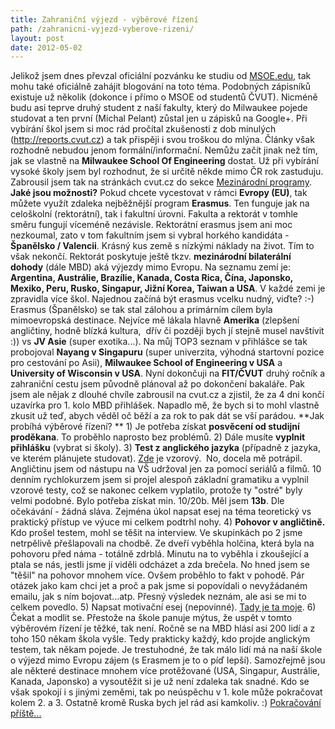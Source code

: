 ```yaml
---
title: Zahraniční výjezd - výběrové řízení
path: /zahranicni-vyjezd-vyberove-rizeni/
layout: post
date: 2012-05-02
---
```


Jelikož jsem dnes převzal oficiální pozvánku ke studiu od [MSOE.edu](http://www.msoe.edu), tak mohu také oficiálně zahájit blogování na toto téma. Podobných zápisníků existuje už několik (dokonce i přímo o MSOE od studentů ČVUT). Nicméně budu asi teprve druhý student z naší fakulty, který do Milwaukee pojede studovat a ten první (Michal Pelant) zůstal jen u zápisků na Google+. Při vybírání škol jsem si moc rád pročítal zkušenosti z dob minulých (<http://reports.cvut.cz>) a tak přispěji i svou troškou do mlýna. Články však rozhodně nebudou jenom formální/informační. Nemůžu začít jinak než tím, jak se vlastně na **Milwaukee School Of Engineering** dostat. Už při vybírání vysoké školy jsem byl rozhodnut, že si určitě někde mimo ČR rok zastuduju. Zabrousil jsem tak na stránkách cvut.cz do sekce [Mezinárodní programy](http://www.cvut.cz/informace-pro-studenty/studium-v-zahranici). **Jaké jsou možnosti?** Pokud chcete vycestovat v rámci **Evropy (EU)**, tak můžete využít zdaleka nejběžnější program **Erasmus**. Ten funguje jak na celoškolní (rektorátní), tak i fakultní úrovni. Fakulta a rektorát v tomhle směru fungují víceméně nezávisle. Rektorátní erasmus jsem ani moc nezkoumal, zato v tom fakultním jsem si vybral horkého kandidáta - **Španělsko / Valencii**. Krásný kus země s nízkými náklady na život. Tím to však nekončí. Rektorát poskytuje ještě tkzv. **mezinárodní bilaterální dohody** (dále MBD) aká výjezdy mimo Evropu. Na seznamu zemí je: **Argentina, Austrálie, Brazílie, Kanada, Costa Rica, Čína, Japonsko, Mexiko, Peru, Rusko, Singapur, Jižní Korea, Taiwan a USA**. V každé zemi je zpravidla více škol. Najednou začíná být erasmus vcelku nudný, viďte? :-) Erasmus (Španělsko) se tak stal zálohou a primárním cílem byla mimoevropská destinace. Nejvíce mě lákala hlavně **Amerika** (zlepšení angličtiny, hodně blízká kultura,  dřív či později bych jí stejně musel navštívit :)) vs **JV Asie** (super exotika...). Na můj TOP3 seznam v přihlášce se tak probojoval **Nayang v Singapuru** (super univerzita, výhodná startovní pozice pro cestování po Asii), **Milwaukee School of Engineering v USA** a **University of Wisconsin v USA**. Nyní dokončuji na **FIT/ČVUT** druhý ročník a zahraniční cestu jsem původně plánoval až po dokončení bakaláře. Pak jsem ale nějak z dlouhé chvíle zabrousil na cvut.cz a zjistil, že za 4 dni končí uzavírka pro 1. kolo MBD přihlášek. Napadlo mě, že bych si to mohl vlastně zkusit už teď, abych věděl oč běží a za rok to pak dát se vší parádou. **Jak probíhá výběrové řízení? ** 1) Je potřeba získat **posvěcení od studijní proděkana**. To proběhlo naprosto bez problémů. 2) Dále musíte **vyplnit přihlášku** (vybrat si školy). 3) **Test z anglického jazyka** (případně z jazyka, ve kterém plánujete studovat). [Zde](http://www.cvut.cz/informace-pro-studenty/studium-v-zahranici/mbd/zeme/usa/resolveuid/06cc7f27fc802620aaaed16698a756bc) je vzorový.  No, docela mě potrápil. Angličtinu jsem od nástupu na VŠ udržoval jen za pomocí seriálů a filmů. 10 denním rychlokurzem jsem si projel alespoň základní gramatiku a vyplnil vzorové testy, což se nakonec celkem vyplatilo, protože ty "ostré" byly velmi podobné. Bylo potřeba získat min. 10/20b. Měl jsem **13b**. Dle očekávání - žádná sláva. Zejména úkol napsat esej na téma teoretický vs praktický přístup ve výuce mi celkem podtrhl nohy. 4) **Pohovor v angličtině.** Kdo prošel testem, mohl se těšit na interview. Ve skupinkách po 2 jsme netrpělivě přešlapovali na chodbě. Ze dveří vyběhla holčina, která byla na pohovoru před náma - totálně zdrblá. Minutu na to vyběhla i zkoušející a ptala se nás, jestli jsme jí viděli odcházet a zda brečela. No hned jsem se "těšil" na pohovor mnohem více. Ovšem proběhlo to fakt v pohodě. Pár otázek jako kam chci jet a proč a pak jsme si popovídali o nevyžádaném emailu, jak s ním bojovat...atp. Přesný výsledek neznám, ale asi se mi to celkem povedlo. 5) Napsat motivační esej (nepovinné). [Tady je ta moje](http://blog.miksu.cz/motivace-pro-zahranicni-studium/). 6) Čekat a modlit se. Přestože na škole panuje mýtus, že uspět v tomto výběrovém řízení je těžké, tak není. Ročně se na MBD hlásí asi 200 lidí a z toho 150 někam škola vyšle. Tedy prakticky každý, kdo projde anglickým testem, tak někam pojede. Je trestuhodné, že tak málo lidí má na naší škole o výjezd mimo Evropu zájem (s Erasmem je to o píď lepší). Samozřejmě jsou ale některé destinace mnohem více protěžované (USA, Singapur, Austrálie, Kanada, Japonsko) a vysoutěžit si je už není zdaleka tak snadné. Kdo se však spokojí i s jinými zeměmi, tak po neúspěchu v 1. kole může pokračovat kolem 2. a 3. Ostatně kromě Ruska bych jel rád asi kamkoliv. :) [Pokračování příště...](http://blog.miksu.cz/zahranicni-vyjezd-pokracovani/)